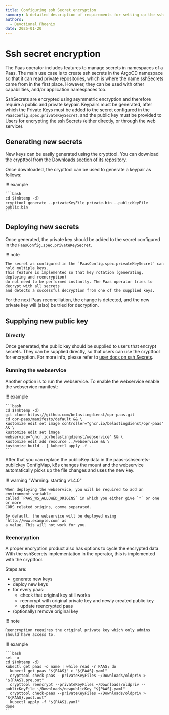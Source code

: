 ```yaml
---
title: Configuring ssh Secret encryption
summary: A detailed description of requirements for setting up the ssh Secret encryption feature
authors:
  - Devotional Phoenix
date: 2025-01-20
---
```


# Ssh secret encryption

The Paas operator includes features to manage secrets in namespaces of a Paas.
The main use case is to create ssh secrets in the ArgoCD namespace so that it can
read private repositories, which is where the name sshSecrets came from in the first
place. However, they can be used with other capabilities, and/or application namespaces too.

SshSecrets are encrypted using asymmetric encryption and therefore require a public
and private keypair. Keypairs must be generated, after which the Private Keys must
be added to the secret configured in the `PaasConfig.spec.privateKeySecret`, and
the public key must be provided to Users for encrypting the ssh Secrets (either directly,
or through the web service).

## Generating new secrets

New keys can be easily generated using the crypttool. You can download the crypttool
from the [Downloads section of its repository](https://github.com/belastingdienst/opr-paas-crypttool/releases).

Once downloaded, the crypttool can be used to generate a keypair as follows:

!!! example

    ```bash
    cd $(mktemp -d)
    crypttool generate --privateKeyFile private.bin --publicKeyFile public.bin
    ```

## Deploying new secrets

Once generated, the private key should be added to the secret configured in the `PaasConfig.spec.privateKeySecret`.

!!! note

    The secret as configured in the `PaasConfig.spec.privateKeySecret` can hold multiple keys.
    This feature is implemented so that key rotation (generating, deploying and reencryption)
    do not need to be performed instantly. The Paas operator tries to decrypt with all secrets
    and detects a successful decryption from one of the supplied keys.

For the next Paas reconciliation, the change is detected, and the new private key
will (also) be tried for decryption.

## Supplying new public key

### Directly

Once generated, the public key should be supplied to users that encrypt secrets.
They can be supplied directly, so that users can use the crypttool for encryption.
For more info, please refer to [user docs on ssh Secrets](../user-guide/02_ssh-secrets.md).

### Running the webservice

Another option is to run the webservice. To enable the webservice enable the webservice manifest:

!!! example

    ```bash
    cd $(mktemp -d)
    git clone https://github.com/belastingdienst/opr-paas.git
    cd opr-paas/manifests/default && \
    kustomize edit set image controller="ghcr.io/belastingdienst/opr-paas" && \
    kustomize edit set image webservice="ghcr.io/belastingdienst/webservice" && \
    kustomize edit add resource ../webservice && \
    kustomize build . | kubectl apply -f -
    ```

After that you can replace the publicKey data in the paas-sshsecrets-publickey ConfigMap,
k8s changes the mount and the webservice automatically picks up the file changes and uses the new key.

!!! warning "Warning: starting v1.4.0"

    When deploying the webservice, you will be required to add an environment variable
    called `PAAS_WS_ALLOWED_ORIGINS` in which you either give `*` or one or more
    CORS related origins, comma separated.

    By default, the webservice will be deployed using `http://www.example.com` as
    a value. This will not work for you.

### Reencryption

A proper encryption product also has options to cycle the encrypted data.
With the sshSecrets implementation in the operator, this is implemented with the
crypttool.

Steps are:

- generate new keys
- deploy new keys
- for every paas:
  - check that original key still works
  - reencrypt with original private key and newly created public key
  - update reencrypted paas
- (optionally) remove original key

!!! note

    Reencryption requires the original private key which only admins should have access to.

!!! example

    ```bash
    set -o
    cd $(mktemp -d)
    kubectl get paas -o name | while read -r PAAS; do
      kubectl get paas "${PAAS}" > "${PAAS}.yaml"
      crypttool check-paas --privateKeyFiles ~/Downloads/oldpriv > "${PAAS}.pre.out"
      crypttool reencrypt --privateKeyFiles ~/Downloads/oldpriv --publicKeyFile ~/Downloads/newpublicKey "${PAAS}.yaml"
      crypttool check-paas --privateKeyFiles ~/Downloads/oldpriv > "${PAAS}.post.out"
      kubectl apply -f "${PAAS}.yaml"
    done
    ```
